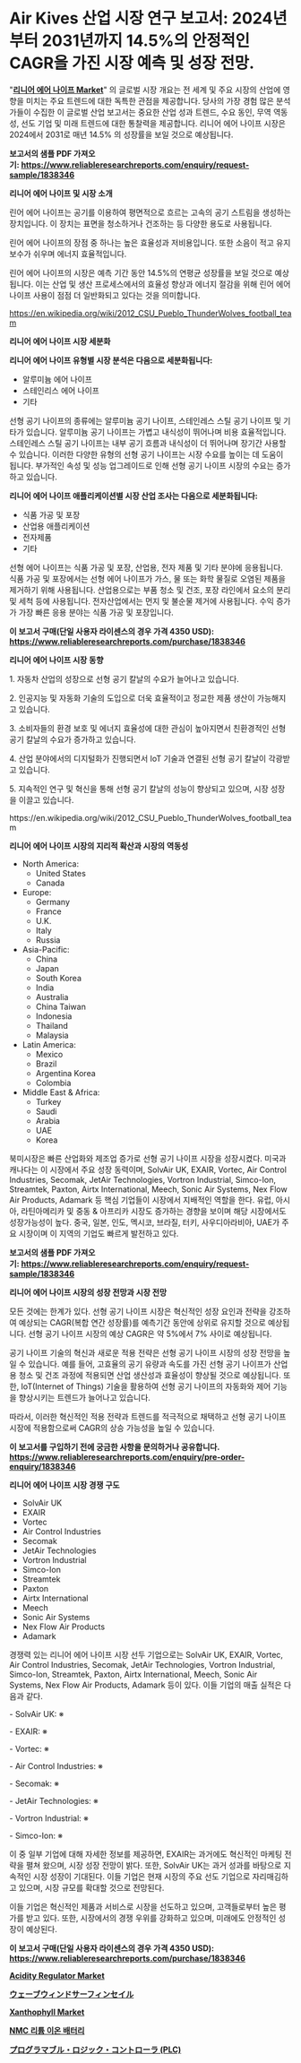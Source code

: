 <p><h1>Air Kives 산업 시장 연구 보고서: 2024년부터 2031년까지 14.5%의 안정적인 CAGR을 가진 시장 예측 및 성장 전망.</h1></p><p>"<strong><a href="https://www.reliableresearchreports.com/linear-air-knives-r1838346">리니어 에어 나이프 Market</a></strong>" 의 글로벌 시장 개요는 전 세계 및 주요 시장의 산업에 영향을 미치는 주요 트렌드에 대한 독특한 관점을 제공합니다. 당사의 가장 경험 많은 분석가들이 수집한 이 글로벌 산업 보고서는 중요한 산업 성과 트렌드, 수요 동인, 무역 역동성, 선도 기업 및 미래 트렌드에 대한 통찰력을 제공합니다. 리니어 에어 나이프 시장은 2024에서 2031로 매년 14.5% 의 성장률을 보일 것으로 예상됩니다.</p>
<p><strong>보고서의 샘플 PDF 가져오기:&nbsp;<a href="https://www.reliableresearchreports.com/enquiry/request-sample/1838346">https://www.reliableresearchreports.com/enquiry/request-sample/1838346</a></strong></p>
<p><strong>리니어 에어 나이프 및 시장 소개</strong></p>
<p><p>린어 에어 나이프는 공기를 이용하여 평면적으로 흐르는 고속의 공기 스트림을 생성하는 장치입니다. 이 장치는 표면을 청소하거나 건조하는 등 다양한 용도로 사용됩니다. </p><p>린어 에어 나이프의 장점 중 하나는 높은 효율성과 저비용입니다. 또한 소음이 적고 유지보수가 쉬우며 에너지 효율적입니다. </p><p>린어 에어 나이프의 시장은 예측 기간 동안 14.5%의 연평균 성장률을 보일 것으로 예상됩니다. 이는 산업 및 생산 프로세스에서의 효율성 향상과 에너지 절감을 위해 린어 에어 나이프 사용이 점점 더 일반화되고 있다는 것을 의미합니다.</p></p>
<p><a href="https://en.wikipedia.org/wiki/2012_CSU_Pueblo_ThunderWolves_football_team">https://en.wikipedia.org/wiki/2012_CSU_Pueblo_ThunderWolves_football_team</a></p>
<p><strong>리니어 에어 나이프 시장 세분화</strong></p>
<p><strong>리니어 에어 나이프 유형별 시장 분석은 다음으로 세분화됩니다:</strong></p>
<p><ul><li>알루미늄 에어 나이프</li><li>스테인리스 에어 나이프</li><li>기타</li></ul></p>
<p><p>선형 공기 나이프의 종류에는 알루미늄 공기 나이프, 스테인레스 스틸 공기 나이프 및 기타가 있습니다. 알루미늄 공기 나이프는 가볍고 내식성이 뛰어나며 비용 효율적입니다. 스테인레스 스틸 공기 나이프는 내부 공기 흐름과 내식성이 더 뛰어나며 장기간 사용할 수 있습니다. 이러한 다양한 유형의 선형 공기 나이프는 시장 수요를 높이는 데 도움이 됩니다. 부가적인 속성 및 성능 업그레이드로 인해 선형 공기 나이프 시장의 수요는 증가하고 있습니다.</p></p>
<p><strong>리니어 에어 나이프 애플리케이션별 시장 산업 조사는 다음으로 세분화됩니다:</strong></p>
<p><ul><li>식품 가공 및 포장</li><li>산업용 애플리케이션</li><li>전자제품</li><li>기타</li></ul></p>
<p><p>선형 에어 나이프는 식품 가공 및 포장, 산업용, 전자 제품 및 기타 분야에 응용됩니다. 식품 가공 및 포장에서는 선형 에어 나이프가 가스, 물 또는 화학 물질로 오염된 제품을 제거하기 위해 사용됩니다. 산업용으로는 부품 청소 및 건조, 포장 라인에서 요소의 분리 및 세척 등에 사용됩니다. 전자산업에서는 먼지 및 불순물 제거에 사용됩니다. 수익 증가가 가장 빠른 응용 분야는 식품 가공 및 포장입니다.</p></p>
<p><strong>이 보고서 구매(단일 사용자 라이센스의 경우 가격 4350 USD): <a href="https://www.reliableresearchreports.com/purchase/1838346">https://www.reliableresearchreports.com/purchase/1838346</a></strong></p>
<p><strong>리니어 에어 나이프 시장 동향</strong></p>
<p><p>1. 자동차 산업의 성장으로 선형 공기 칼날의 수요가 늘어나고 있습니다.</p><p>2. 인공지능 및 자동화 기술의 도입으로 더욱 효율적이고 정교한 제품 생산이 가능해지고 있습니다.</p><p>3. 소비자들의 환경 보호 및 에너지 효율성에 대한 관심이 높아지면서 친환경적인 선형 공기 칼날의 수요가 증가하고 있습니다.</p><p>4. 산업 분야에서의 디지털화가 진행되면서 IoT 기술과 연결된 선형 공기 칼날이 각광받고 있습니다.</p><p>5. 지속적인 연구 및 혁신을 통해 선형 공기 칼날의 성능이 향상되고 있으며, 시장 성장을 이끌고 있습니다.</p></p>
<p>https://en.wikipedia.org/wiki/2012_CSU_Pueblo_ThunderWolves_football_team</p>
<p><strong>리니어 에어 나이프 시장의 지리적 확산과 시장의 역동성</strong></p>
<p><ul>
    <li>
        North America:
        <ul>
            <li>United States</li>
            <li>Canada</li>
        </ul>
    </li>
    <li>
        Europe:
        <ul>
            <li>Germany</li>
            <li>France</li>
            <li>U.K.</li>
            <li>Italy</li>
            <li>Russia</li>
        </ul>
    </li>
    <li>
        Asia-Pacific:
        <ul>
            <li>China</li>
            <li>Japan</li>
            <li>South Korea</li>
            <li>India</li>
            <li>Australia</li>
            <li>China Taiwan</li>
            <li>Indonesia</li>
            <li>Thailand</li>
            <li>Malaysia</li>
        </ul>
    </li>
    <li>
        Latin America:
        <ul>
            <li>Mexico</li>
            <li>Brazil</li>
            <li>Argentina Korea</li>
            <li>Colombia</li>
        </ul>
    </li>
    <li>
        Middle East & Africa:
        <ul>
            <li>Turkey</li>
            <li>Saudi</li>
            <li>Arabia</li>
            <li>UAE</li>
            <li>Korea</li>
        </ul>
    </li>
    </ul></p>
<p><p>북미시장은 빠른 산업화와 제조업 증가로 선형 공기 나이프 시장을 성장시켰다. 미국과 캐나다는 이 시장에서 주요 성장 동력이며, SolvAir UK, EXAIR, Vortec, Air Control Industries, Secomak, JetAir Technologies, Vortron Industrial, Simco-Ion, Streamtek, Paxton, Airtx International, Meech, Sonic Air Systems, Nex Flow Air Products, Adamark 등 핵심 기업들이 시장에서 지배적인 역할을 한다. 유럽, 아시아, 라틴아메리카 및 중동 & 아프리카 시장도 증가하는 경향을 보이며 해당 시장에서도 성장가능성이 높다. 중국, 일본, 인도, 멕시코, 브라질, 터키, 사우디아라비아, UAE가 주요 시장이며 이 지역의 기업도 빠르게 발전하고 있다. </p></p>
<p><strong>보고서의 샘플 PDF 가져오기:&nbsp;<a href="https://www.reliableresearchreports.com/enquiry/request-sample/1838346">https://www.reliableresearchreports.com/enquiry/request-sample/1838346</a></strong></p>
<p><strong>리니어 에어 나이프 시장의 성장 전망과 시장 전망</strong></p>
<p><p>모든 것에는 한계가 있다. 선형 공기 나이프 시장은 혁신적인 성장 요인과 전략을 강조하여 예상되는 CAGR(복합 연간 성장률)를 예측기간 동안에 상위로 유지할 것으로 예상됩니다. 선형 공기 나이프 시장의 예상 CAGR은 약 5%에서 7% 사이로 예상됩니다. </p><p>공기 나이프 기술의 혁신과 새로운 적용 전략은 선형 공기 나이프 시장의 성장 전망을 높일 수 있습니다. 예를 들어, 고효율의 공기 유량과 속도를 가진 선형 공기 나이프가 산업용 청소 및 건조 과정에 적용되면 산업 생산성과 효율성이 향상될 것으로 예상됩니다. 또한, IoT(Internet of Things) 기술을 활용하여 선형 공기 나이프의 자동화와 제어 기능을 향상시키는 트렌드가 늘어나고 있습니다.</p><p>따라서, 이러한 혁신적인 적용 전략과 트렌드를 적극적으로 채택하고 선형 공기 나이프 시장에 적용함으로써 CAGR의 상승 가능성을 높일 수 있습니다.</p></p>
<p><strong>이 보고서를 구입하기 전에 궁금한 사항을 문의하거나 공유합니다. <a href="https://www.reliableresearchreports.com/enquiry/pre-order-enquiry/1838346">https://www.reliableresearchreports.com/enquiry/pre-order-enquiry/1838346</a></strong></p>
<p><strong>리니어 에어 나이프 시장 경쟁 구도</strong></p>
<p><ul><li>SolvAir UK</li><li>EXAIR</li><li>Vortec</li><li>Air Control Industries</li><li>Secomak</li><li>JetAir Technologies</li><li>Vortron Industrial</li><li>Simco-Ion</li><li>Streamtek</li><li>Paxton</li><li>Airtx International</li><li>Meech</li><li>Sonic Air Systems</li><li>Nex Flow Air Products</li><li>Adamark</li></ul></p>
<p><p>경쟁력 있는 리니어 에어 나이프 시장 선두 기업으로는 SolvAir UK, EXAIR, Vortec, Air Control Industries, Secomak, JetAir Technologies, Vortron Industrial, Simco-Ion, Streamtek, Paxton, Airtx International, Meech, Sonic Air Systems, Nex Flow Air Products, Adamark 등이 있다. 이들 기업의 매출 실적은 다음과 같다. </p><p>- SolvAir UK: ※</p><p>- EXAIR: ※</p><p>- Vortec: ※</p><p>- Air Control Industries: ※</p><p>- Secomak: ※</p><p>- JetAir Technologies: ※</p><p>- Vortron Industrial: ※</p><p>- Simco-Ion: ※</p><p>이 중 일부 기업에 대해 자세한 정보를 제공하면, EXAIR는 과거에도 혁신적인 마케팅 전략을 펼쳐 왔으며, 시장 성장 전망이 밝다. 또한, SolvAir UK는 과거 성과를 바탕으로 지속적인 시장 성장이 기대된다. 이들 기업은 현재 시장의 주요 선도 기업으로 자리매김하고 있으며, 시장 규모를 확대할 것으로 전망된다. </p><p>이들 기업은 혁신적인 제품과 서비스로 시장을 선도하고 있으며, 고객들로부터 높은 평가를 받고 있다. 또한, 시장에서의 경쟁 우위를 강화하고 있으며, 미래에도 안정적인 성장이 예상된다.</p></p>
<p><strong>이 보고서 구매(단일 사용자 라이센스의 경우 가격 4350 USD): <a href="https://www.reliableresearchreports.com/purchase/1838346">https://www.reliableresearchreports.com/purchase/1838346</a></strong></p>
<p><strong><p><a href="https://github.com/arionmp/Market-Research-Report-List-4/blob/main/acidity-regulator-market.md">Acidity Regulator Market</a></p><p><a href="https://github.com/RandallRunte2023/Market-Research-Report-List-2/blob/main/202728084552.md">ウェーブウィンドサーフィンセイル</a></p><p><a href="https://github.com/SheilaBruen2023/Market-Research-Report-List-2/blob/main/xanthophyll-market.md">Xanthophyll Market</a></p><p><a href="https://github.com/LuckeyCorbin/Market-Research-Report-List-2/blob/main/9572150104797.md">NMC 리튬 이온 배터리</a></p><p><a href="https://github.com/TerrellConn/Market-Research-Report-List-3/blob/main/969497584551.md">プログラマブル・ロジック・コントローラ (PLC)</a></p></strong></p>
<p></p>